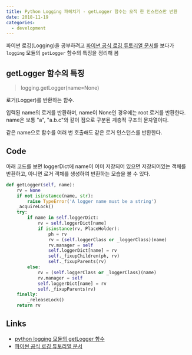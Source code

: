 ```yaml
---
title: Python Logging 파헤치기 - getLogger 함수는 오직 한 인스턴스만 반환
date: 2018-11-19
categories:
  - development
---
```


파이썬 로깅(Logging)을 공부하려고 [파이썬 공식 로깅 튜토리얼 문서](https://docs.python.org/ko/3/howto/logging.html#logging-basic-tutorial)를 보다가 `logging` 모듈의 `getLogger` 함수의 특징을 정리해 봄


## getLogger 함수의 특징

> logging.getLogger(name=None)

로거(Logger)를 반환하는 함수.

입력된 name의 로거를 반환하며, name이 None인 경우에는 root 로거를 반환한다. name은 보통 "a", "a.b.c"와 같이 점으로 구분된 계층적 구조의 문자열이다.

같은 name으로 함수를 여러 번 호출해도 같은 로거 인스턴스를 반환한다.

## Code

아래 코드를 보면 loggerDict에 name이 이미 저장되어 있으면 저장되어있는 객체를 반환하고, 아니면 로거 객체를 생성하여 반환하는 모습을 볼 수 있다.

```python
def getLogger(self, name):
    rv = None
    if not isinstance(name, str):
        raise TypeError('A logger name must be a string')
    _acquireLock()
    try:
        if name in self.loggerDict:
            rv = self.loggerDict[name]
            if isinstance(rv, PlaceHolder):
                ph = rv
                rv = (self.loggerClass or _loggerClass)(name)
                rv.manager = self
                self.loggerDict[name] = rv
                self._fixupChildren(ph, rv)
                self._fixupParents(rv)
        else:
            rv = (self.loggerClass or _loggerClass)(name)
            rv.manager = self
            self.loggerDict[name] = rv
            self._fixupParents(rv)
    finally:
        _releaseLock()
    return rv
```

## Links
- [python logging 모듈의 getLogger 함수](https://github.com/python/cpython/blob/3.7/Lib/logging/__init__.py#L1221)
- [파이썬 공식 로깅 튜토리얼 문서](https://docs.python.org/ko/3/howto/logging.html#logging-basic-tutorial)
